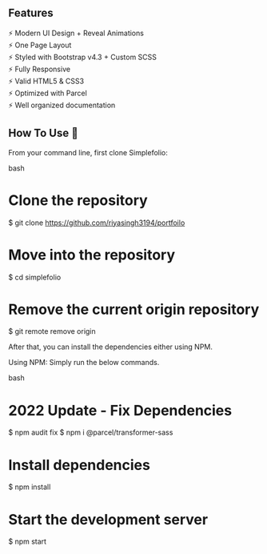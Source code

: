 ## Features

⚡️ Modern UI Design + Reveal Animations\
⚡️ One Page Layout\
⚡️ Styled with Bootstrap v4.3 + Custom SCSS\
⚡️ Fully Responsive\
⚡️ Valid HTML5 & CSS3\
⚡️ Optimized with Parcel\
⚡️ Well organized documentation


## How To Use 🔧

From your command line, first clone Simplefolio:

bash
# Clone the repository
$ git clone https://github.com/riyasingh3194/portfoilo

# Move into the repository
$ cd simplefolio

# Remove the current origin repository
$ git remote remove origin


After that, you can install the dependencies either using NPM.

Using NPM: Simply run the below commands.

bash
# 2022 Update - Fix Dependencies
$ npm audit fix
$ npm i @parcel/transformer-sass

# Install dependencies
$ npm install

# Start the development server
$ npm start
